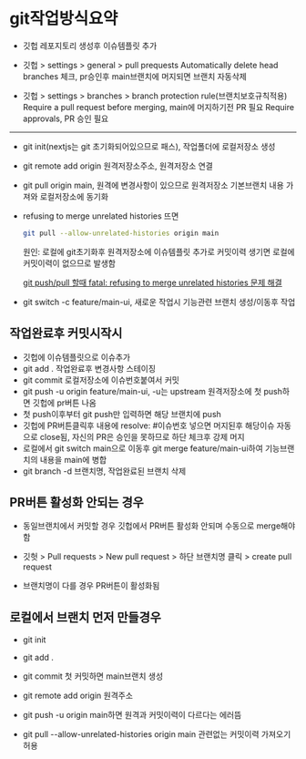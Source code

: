 # git작업방식요약

- 깃헙 레포지토리 생성후 이슈템플릿 추가

- 깃헙 > settings > general > pull prequests
  Automatically delete head branches 체크, pr승인후 main브랜치에 머지되면 브랜치 자동삭제

- 깃헙 > settings > branches > branch protection rule(브랜치보호규칙적용) 
  Require a pull request before merging, main에 머지하기전 PR 필요
  Require approvals, PR 승인 필요

---

- git init(nextjs는 git 초기화되어있으므로 패스), 작업폴더에 로컬저장소 생성

- git remote add origin 원격저장소주소, 원격저장소 연결

- git pull origin main, 원격에 변경사항이 있으므로 원격저장소 기본브랜치 내용 가져와 로컬저장소에 동기화

- refusing to merge unrelated histories 뜨면
  
  ```bash
  git pull --allow-unrelated-histories origin main
  ```
  
  원인: 로컬에 git초기화후 원격저장소에 이슈템플릿 추가로 커밋이력 생기면 로컬에 커밋이력이 없으므로 발생함
  
  [git push/pull 할때 fatal: refusing to merge unrelated histories 문제 해결](https://www.lesstif.com/gitbook/git-push-pull-fatal-refusing-to-merge-unrelated-histories-86311254.html)

- git switch -c feature/main-ui, 새로운 작업시 기능관련 브랜치 생성/이동후 작업

## 작업완료후 커밋시작시

- 깃헙에 이슈템플릿으로 이슈추가
- git add . 작업완료후 변경사항 스테이징
- git commit 로컬저장소에 이슈번호붙여서 커밋
- git push -u origin feature/main-ui, -u는 upstream 원격저장소에 첫 push하면 깃헙에 pr버튼 나옴
- 첫 push이후부터 git push만 입력하면 해당 브랜치에 push
- 깃헙에 PR버튼클릭후 내용에 resolve: #이슈번호 넣으면 머지된후 해당이슈 자동으로 close됨, 자신의 PR은 승인을 못하므로 하단 체크후 강제 머지
- 로컬에서 git switch main으로 이동후 git merge feature/main-ui하여 기능브랜치의 내용을 main에 병합
- git branch -d 브랜치명, 작업완료된 브랜치 삭제

## PR버튼 활성화 안되는 경우

- 동일브랜치에서 커밋할 경우 깃헙에서 PR버튼 활성화 안되며 수동으로 merge해야함

- 깃헛 > Pull requests > New pull request > 하단 브랜치명 클릭 > create pull request

- 브랜치명이 다를 경우 PR버튼이 활성화됨

## 로컬에서 브랜치 먼저 만들경우

- git init

- git add .

- git commit 첫 커밋하면 main브랜치 생성

- git remote add origin 원격주소

- git push -u origin main하면 원격과 커밋이력이 다르다는 에러뜸

- git pull --allow-unrelated-histories origin main 관련없는 커밋이력 가져오기 허용
